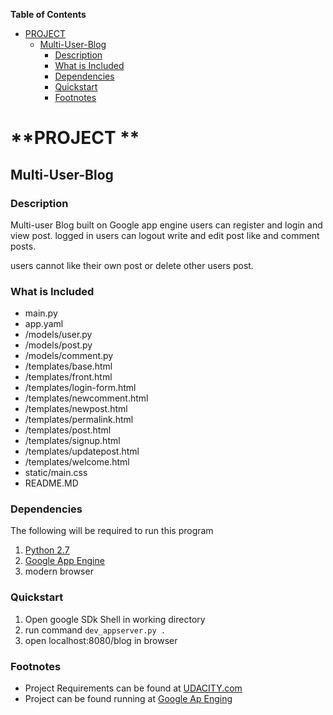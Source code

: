 **Table of Contents** 

- [PROJECT](#project)
	- [Multi-User-Blog](#multi-user-blog)
		- [Description](#description)
		- [What is Included](#what-is-included)
		- [Dependencies](#dependencies)
		- [Quickstart](#quickstart)
		- [Footnotes](#footnotes)


# **PROJECT **
## Multi-User-Blog

### Description

Multi-user Blog built on Google app engine
users can register and login and view post.
logged in users can logout write and edit post
like and comment posts.

users cannot like their own post or delete other users post.

### What is Included

* main.py
* app.yaml
* /models/user.py
* /models/post.py
* /models/comment.py
* /templates/base.html
* /templates/front.html
* /templates/login-form.html
* /templates/newcomment.html
* /templates/newpost.html
* /templates/permalink.html
* /templates/post.html
* /templates/signup.html
* /templates/updatepost.html
* /templates/welcome.html
* static/main.css
* README.MD

### Dependencies

The following will be required to run this program

1. [Python 2.7](https://www.python.org/downloads/release/python-2710/)
2. [Google App Engine](https://cloud.google.com/appengine/)
3. modern browser

### Quickstart

1. Open google SDk Shell in working directory
2. run command `dev_appserver.py .`
3. open localhost:8080/blog in browser



### Footnotes

* Project Requirements can be found at [UDACITY.com](http://www.UDACITY.com/)
* Project can be found running at [Google Ap Enging](https://hello-world-158219.appspot.com/blog/)
